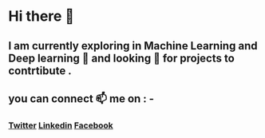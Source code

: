 # Hi there 👋
## I am currently exploring in Machine Learning and Deep learning 🔭 and looking :eyes: for projects to contrtibute .

## you can connect 📫 me on : -
### [Twitter](https://twitter.com/Nilavya1) [Linkedin](https://www.linkedin.com/in/nilavya-das-0ba627173/) [Facebook](https://www.facebook.com/nilavya.das.1)




<!--
**nilavya2000/nilavya2000** is a ✨ _special_ ✨ repository because its `README.md` (this file) appears on your GitHub profile.

Here are some ideas to get you started:

- 🔭 I’m currently working on ...
- 🌱 I’m currently learning ...
- 👯 I’m looking to collaborate on ...
- 🤔 I’m looking for help with ...
- 💬 Ask me about ...
- 📫 How to reach me: ...
- 😄 Pronouns: ...
- ⚡ Fun fact: ...
-->
